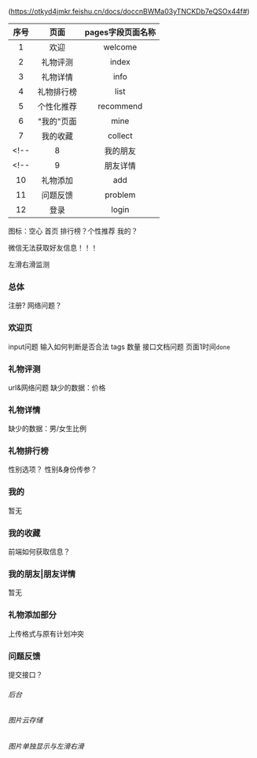 (https://otkyd4jmkr.feishu.cn/docs/doccnBWMa03yTNCKDb7eQSOx44f#)

| 序号 | 页面 | pages字段页面名称 |
| :---: | :---: | :---: |
| 1 | 欢迎 | welcome | <!--  done  -->
| 2 | 礼物评测 | index | tab页 |
 | 3 | 礼物详情 | info | <!--  done  -->
| 4 | 礼物排行榜 | list | tab页 | <!--  done  -->
| 5 | 个性化推荐 | recommend | tab页 |
| 6 | "我的"页面 | mine | tab页 | <!--  done  -->
| 7 | 我的收藏 | collect | <!--  done  -->
<!-- | 8 | 我的朋友 | friend | -->
<!-- | 9 | 朋友详情 | friend_info | -->
| 10 | 礼物添加 | add | <!--  done  -->
| 11 | 问题反馈 | problem | <!--  done  -->
| 12 | 登录 | login | <!--  done  -->

图标：空心 首页 排行榜？个性推荐 我的？

微信无法获取好友信息！！！

左滑右滑监测

### 总体
注册?
网络问题？

### 欢迎页
input问题  输入如何判断是否合法
tags 数量  接口文档问题
页面1时间`done`

### 礼物评测
url&网络问题
缺少的数据：价格

### 礼物详情
缺少的数据：男/女生比例

### 礼物排行榜
性别选项？
性别&身份传参？

### 我的
暂无

### 我的收藏
前端如何获取信息？

### 我的朋友|朋友详情
暂无

### 礼物添加部分
上传格式与原有计划冲突

### 问题反馈
提交接口？


###### 后台
###### 图片云存储
###### 图片单独显示与左滑右滑
